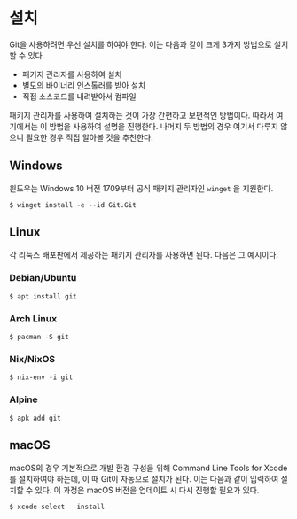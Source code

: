 # 설치

Git을 사용하려면 우선 설치를 하여야 한다. 이는 다음과 같이 크게 3가지 방법으로 설치할 수 있다.

* 패키지 관리자를 사용하여 설치
* 별도의 바이너리 인스톨러를 받아 설치
* 직접 소스코드를 내려받아서 컴파일

패키지 관리자를 사용하여 설치하는 것이 가장 간편하고 보편적인 방법이다. 따라서 여기에서는 이 방법을 사용하여 설명을
진행한다. 나머지 두 방법의 경우 여기서 다루지 않으니 필요한 경우 직접 알아볼 것을 추천한다.

## Windows
윈도우는 Windows 10 버전 1709부터 공식 패키지 관리자인 `winget` 을 지원한다.

```console
$ winget install -e --id Git.Git
```

## Linux
각 리눅스 배포판에서 제공하는 패키지 관리자를 사용하면 된다. 다음은 그 예시이다.

### Debian/Ubuntu

```console
$ apt install git
```

### Arch Linux

```console
$ pacman -S git
```

### Nix/NixOS

```console
$ nix-env -i git
```

### Alpine

```console
$ apk add git
```

## macOS

macOS의 경우 기본적으로 개발 환경 구성을 위해 Command Line Tools for Xcode를 설치하여야 하는데, 이 때 Git이 자동으로
설치가 된다. 이는 다음과 같이 입력하여 설치할 수 있다. 이 과정은 macOS 버전을 업데이트 시 다시 진행할 필요가 있다.

```console
$ xcode-select --install
```
